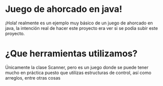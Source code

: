 # Juego de ahorcado en java!

¡Hola! realmente es un ejemplo muy básico de un juego de ahorcado en java, la intención real de hacer este proyecto era ver si se podia subir este proyecto. 

# ¿Que herramientas utilizamos?
Únicamente la clase Scanner, pero es un juego donde se puede tener mucho en práctica puesto que utilizas estructuras de control, así como arreglos, entre otras cosas

